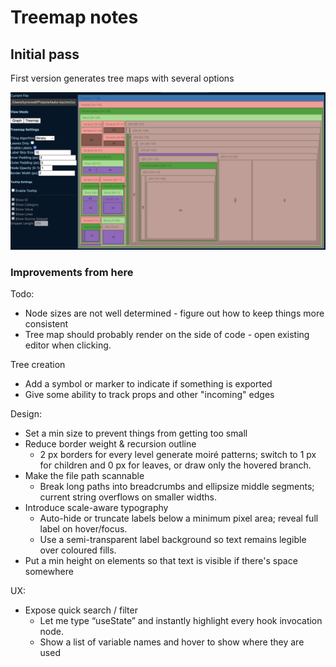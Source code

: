 # Treemap notes

## Initial pass

First version generates tree maps with several options

![alt text](image.png)

### Improvements from here

Todo:

- Node sizes are not well determined - figure out how to keep things more consistent
- Tree map should probably render on the side of code - open existing editor when clicking.

Tree creation

- Add a symbol or marker to indicate if something is exported
- Give some ability to track props and other "incoming" edges

Design:

- Set a min size to prevent things from getting too small
- Reduce border weight & recursion outline
  - 2 px borders for every level generate moiré patterns; switch to 1 px for children and 0 px for leaves, or draw only the hovered branch.
- Make the file path scannable
  - Break long paths into breadcrumbs and ellipsize middle segments; current string overflows on smaller widths.
- Introduce scale-aware typography
  - Auto-hide or truncate labels below a minimum pixel area; reveal full label on hover/focus.
  - Use a semi-transparent label background so text remains legible over coloured fills.
- Put a min height on elements so that text is visible if there's space somewhere

UX:

- Expose quick search / filter
  - Let me type “useState” and instantly highlight every hook invocation node.
  - Show a list of variable names and hover to show where they are used
